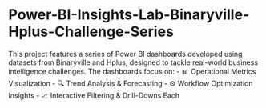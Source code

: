 # Power-BI-Insights-Lab-Binaryville-Hplus-Challenge-Series
This project features a series of Power BI dashboards developed using datasets from Binaryville and Hplus, designed to tackle real-world business intelligence challenges. The dashboards focus on: - 📊 Operational Metrics Visualization - 🔍 Trend Analysis &amp; Forecasting - ⚙️ Workflow Optimization Insights - 📈 Interactive Filtering &amp; Drill-Downs Each
